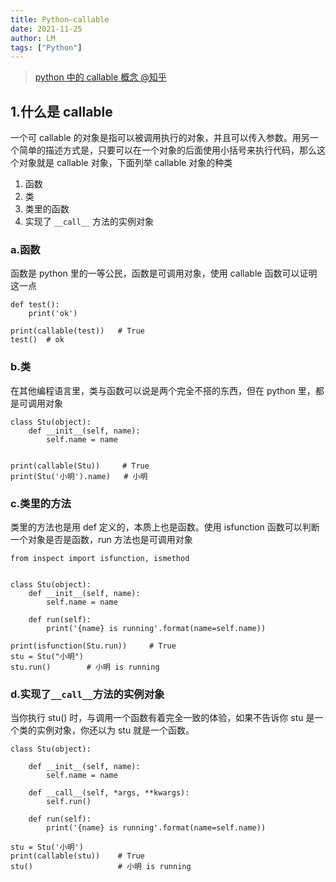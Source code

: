 ```yaml
---
title: Python—callable
date: 2021-11-25
author: LM
tags: ["Python"]
---
```


> [ python 中的 callable 概念 @知乎](https://zhuanlan.zhihu.com/p/191419441)

## 1.什么是 callable

一个可 callable 的对象是指可以被调用执行的对象，并且可以传入参数。用另一个简单的描述方式是，只要可以在一个对象的后面使用小括号来执行代码，那么这个对象就是 callable 对象，下面列举 callable 对象的种类

1. 函数
2. 类
3. 类里的函数
4. 实现了 `__call__` 方法的实例对象

### a.函数

函数是 python 里的一等公民，函数是可调用对象，使用 callable 函数可以证明这一点

```python3
def test():
    print('ok')

print(callable(test))   # True
test()  # ok
```

### b.类

在其他编程语言里，类与函数可以说是两个完全不搭的东西，但在 python 里，都是可调用对象

```python3
class Stu(object):
    def __init__(self, name):
        self.name = name


print(callable(Stu))     # True
print(Stu('小明').name)   # 小明
```

### c.类里的方法

类里的方法也是用 def 定义的，本质上也是函数。使用 isfunction 函数可以判断一个对象是否是函数，run 方法也是可调用对象

```python3
from inspect import isfunction, ismethod


class Stu(object):
    def __init__(self, name):
        self.name = name

    def run(self):
        print('{name} is running'.format(name=self.name))

print(isfunction(Stu.run))     # True
stu = Stu("小明")
stu.run()        # 小明 is running
```

### d.实现了`__call__`方法的实例对象

当你执行 stu() 时，与调用一个函数有着完全一致的体验，如果不告诉你 stu 是一个类的实例对象，你还以为 stu 就是一个函数。

```python3
class Stu(object):

    def __init__(self, name):
        self.name = name

    def __call__(self, *args, **kwargs):
        self.run()

    def run(self):
        print('{name} is running'.format(name=self.name))

stu = Stu('小明')
print(callable(stu))    # True
stu()                   # 小明 is running
```